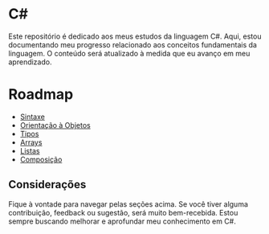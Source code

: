 # C#

Este repositório é dedicado aos meus estudos da linguagem C#. Aqui, estou documentando meu progresso relacionado aos conceitos fundamentais da linguagem. O conteúdo será atualizado à medida que eu avanço em meu aprendizado.

# Roadmap

- [Sintaxe](https://github.com/leefell/csharp/tree/main/Sintaxe)
- [Orientação à Objetos](https://github.com/leefell/csharp/tree/main/Orienta%C3%A7%C3%A3o%20%C3%A0%20Objetos)
- [Tipos](https://github.com/leefell/csharp/tree/main/Tipos%20Ref%20Valor)
- [Arrays](https://github.com/leefell/csharp/tree/main/Array)
- [Listas](https://github.com/leefell/csharp/tree/main/Listas)
- [Composição](https://github.com/leefell/csharp/tree/main/Composition)

## Considerações

Fique à vontade para navegar pelas seções acima. Se você tiver alguma contribuição, feedback ou sugestão, será muito bem-recebida. Estou sempre buscando melhorar e aprofundar meu conhecimento em C#.